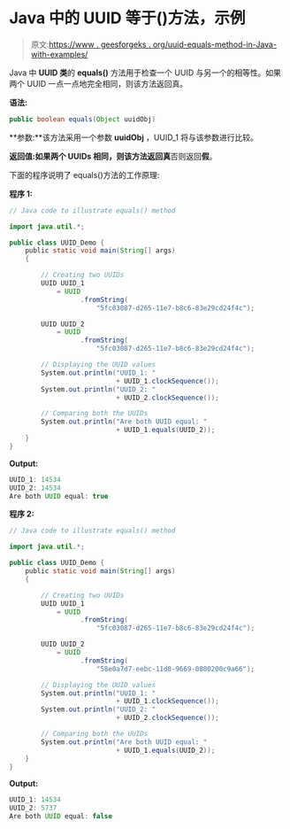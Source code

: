 # Java 中的 UUID 等于()方法，示例

> 原文:[https://www . geesforgeks . org/uuid-equals-method-in-Java-with-examples/](https://www.geeksforgeeks.org/uuid-equals-method-in-java-with-examples/)

Java 中 **UUID 类**的 **equals()** 方法用于检查一个 UUID 与另一个的相等性。如果两个 UUID 一点一点地完全相同，则该方法返回真。

**语法:**

```java
public boolean equals(Object uuidObj)
```

**参数:**该方法采用一个参数 **uuidObj** ，UUID_1 将与该参数进行比较。

**返回值:**如果两个 UUIDs 相同，则该方法返回**真**否则返回**假**。

下面的程序说明了 equals()方法的工作原理:

**程序 1:**

```java
// Java code to illustrate equals() method

import java.util.*;

public class UUID_Demo {
    public static void main(String[] args)
    {

        // Creating two UUIDs
        UUID UUID_1
            = UUID
                  .fromString(
                      "5fc03087-d265-11e7-b8c6-83e29cd24f4c");

        UUID UUID_2
            = UUID
                  .fromString(
                      "5fc03087-d265-11e7-b8c6-83e29cd24f4c");

        // Displaying the UUID values
        System.out.println("UUID_1: "
                           + UUID_1.clockSequence());
        System.out.println("UUID_2: "
                           + UUID_2.clockSequence());

        // Comparing both the UUIDs
        System.out.println("Are both UUID equal: "
                           + UUID_1.equals(UUID_2));
    }
}
```

**Output:**

```java
UUID_1: 14534
UUID_2: 14534
Are both UUID equal: true

```

**程序 2:**

```java
// Java code to illustrate equals() method

import java.util.*;

public class UUID_Demo {
    public static void main(String[] args)
    {

        // Creating two UUIDs
        UUID UUID_1
            = UUID
                  .fromString(
                      "5fc03087-d265-11e7-b8c6-83e29cd24f4c");

        UUID UUID_2
            = UUID
                  .fromString(
                      "58e0a7d7-eebc-11d8-9669-0800200c9a66");

        // Displaying the UUID values
        System.out.println("UUID_1: "
                           + UUID_1.clockSequence());
        System.out.println("UUID_2: "
                           + UUID_2.clockSequence());

        // Comparing both the UUIDs
        System.out.println("Are both UUID equal: "
                           + UUID_1.equals(UUID_2));
    }
}
```

**Output:**

```java
UUID_1: 14534
UUID_2: 5737
Are both UUID equal: false

```